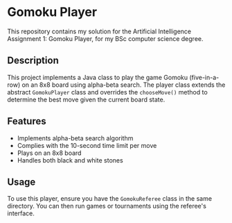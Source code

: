 # Gomoku Player

This repository contains my solution for the Artificial Intelligence Assignment 1: Gomoku Player, for my BSc computer science degree.

## Description

This project implements a Java class to play the game Gomoku (five-in-a-row) on an 8x8 board using alpha-beta search. The player class extends the abstract `GomokuPlayer` class and overrides the `chooseMove()` method to determine the best move given the current board state.

## Features

- Implements alpha-beta search algorithm
- Complies with the 10-second time limit per move
- Plays on an 8x8 board
- Handles both black and white stones

## Usage

To use this player, ensure you have the `GomokuReferee` class in the same directory. You can then run games or tournaments using the referee's interface.
